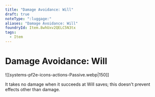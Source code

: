 ```yaml
---
title: "Damage Avoidance: Will"
draft: true
noteType: ":luggage:"
aliases: "Damage Avoidance: Will"
foundryId: Item.8whUxv2QELC5N3tx
tags:
  - Item
---
```


# Damage Avoidance: Will
![[systems-pf2e-icons-actions-Passive.webp|150]]

It takes no damage when it succeeds at Will saves; this doesn't prevent effects other than damage.
